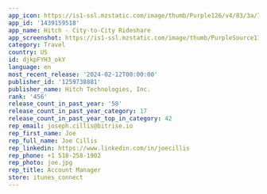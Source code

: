 ```yaml
---
app_icon: https://is1-ssl.mzstatic.com/image/thumb/Purple126/v4/83/3a/76/833a76a3-5acd-6143-dd5d-2c5d7c319670/AppIcon-0-0-1x_U007emarketing-0-7-0-85-220.png/1024x1024bb.png
app_id: '1439159518'
app_name: Hitch - City-to-City Rideshare
app_screenshot: https://is1-ssl.mzstatic.com/image/thumb/PurpleSource112/v4/88/39/7a/88397ace-63f6-7c5a-265b-186dbc7633ff/a4faea4c-e1f8-40aa-95b1-5aa04f6074a6_1-ios.jpg/1242x2688bb.png
category: Travel
country: US
id: djkpFYH3_okY
language: en
most_recent_release: '2024-02-12T00:00:00'
publisher_id: '1259738881'
publisher_name: Hitch Technologies, Inc.
rank: '456'
release_count_in_past_year: '58'
release_count_in_past_year_category: 17
release_count_in_past_year_top_in_category: 42
rep_email: joseph.cillis@bitrise.io
rep_first_name: Joe
rep_full_name: Joe Cillis
rep_linkedin: https://www.linkedin.com/in/joecillis
rep_phone: +1 518-258-1902
rep_photo: joe.jpg
rep_title: Account Manager
store: itunes_connect
---
```

